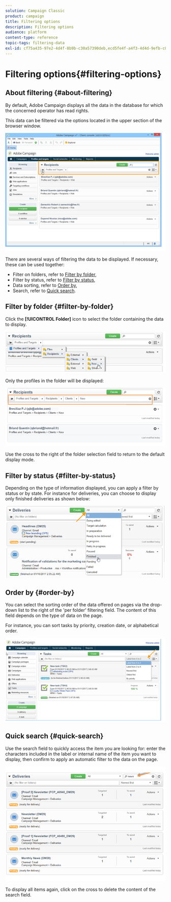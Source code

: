 ```yaml
---
solution: Campaign Classic
product: campaign
title: Filtering options
description: Filtering options
audience: platform
content-type: reference
topic-tags: filtering-data
exl-id: cf75a435-97e2-4d4f-8b9b-c30a57390deb,ecd5fe4f-a4f3-4d4d-9efb-c87c469ca6fa
---
```

# Filtering options{#filtering-options}

## About filtering {#about-filtering}

By default, Adobe Campaign displays all the data in the database for which the concerned operator has read rights.

This data can be filtered via the options located in the upper section of the browser window.

![](assets/filter_web_zone.png)

There are several ways of filtering the data to be displayed. If necessary, these can be used together:

* Filter on folders, refer to [Filter by folder](#filter-by-folder),
* Filter by status, refer to [Filter by status](#filter-by-status),
* Data sorting, refer to [Order by](#order-by),
* Search, refer to [Quick search](#quick-search).

## Filter by folder {#filter-by-folder}

Click the **[!UICONTROL Folder]** icon to select the folder containing the data to display.

![](assets/filter_web_select_folder.png)

Only the profiles in the folder will be displayed:

![](assets/filter_web_folder_display.png)

Use the cross to the right of the folder selection field to return to the default display mode.

## Filter by status {#filter-by-status}

Depending on the type of information displayed, you can apply a filter by status or by state. For instance for deliveries, you can choose to display only finished deliveries as shown below:

![](assets/d_ncs_user_interface_filter_delivery.png)

## Order by {#order-by}

You can select the sorting order of the data offered on pages via the drop-down list to the right of the 'per folder' filtering field. The content of this field depends on the type of data on the page.

For instance, you can sort tasks by priority, creation date, or alphabetical order.

![](assets/order_data_sample.png)

## Quick search {#quick-search}

Use the search field to quickly access the item you are looking for: enter the characters included in the label or internal name of the item you want to display, then confirm to apply an automatic filter to the data on the page.

![](assets/d_ncs_user_interface_filter_search.png)

To display all items again, click on the cross to delete the content of the search field.
